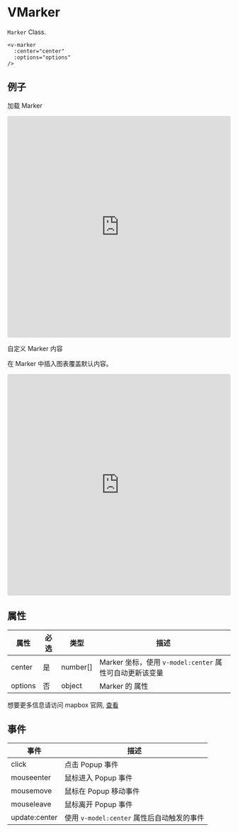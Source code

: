 # VMarker

`Marker` Class.

```
<v-marker
  :center="center"
  :options="options"
/>
```

## 例子

加载 Marker

<iframe src="https://codesandbox.io/embed/vmap-examples-mnqjgn?fontsize=14&hidenavigation=1&initialpath=%2Fvmarker%2Fbasic&module=%2Fsrc%2Fviews%2Fvmarker%2FBasic.vue&theme=dark"
     style="width:100%; height:500px; border:0; border-radius: 4px; overflow:hidden;"
     title="vmap examples"
     allow="accelerometer; ambient-light-sensor; camera; encrypted-media; geolocation; gyroscope; hid; microphone; midi; payment; usb; vr; xr-spatial-tracking"
     sandbox="allow-forms allow-modals allow-popups allow-presentation allow-same-origin allow-scripts"
   ></iframe>

自定义 Marker 内容

在 Marker 中插入图表覆盖默认内容。

<iframe src="https://codesandbox.io/embed/vmap-examples-mnqjgn?fontsize=14&hidenavigation=1&initialpath=%2Fvmarker%2Fwithchart&module=%2Fsrc%2Fviews%2Fvmarker%2FWithChart.vue&theme=dark"
     style="width:100%; height:500px; border:0; border-radius: 4px; overflow:hidden;"
     title="vmap examples"
     allow="accelerometer; ambient-light-sensor; camera; encrypted-media; geolocation; gyroscope; hid; microphone; midi; payment; usb; vr; xr-spatial-tracking"
     sandbox="allow-forms allow-modals allow-popups allow-presentation allow-same-origin allow-scripts"
   ></iframe>

## 属性

| 属性       | 必选 | 类型     | 描述                       |
| -------- | -------- | -------- | ------------------ |
| center   | 是       | number[] | Marker 坐标，使用 `v-model:center` 属性可自动更新该变量         |
| options  | 否    | object   | Marker 的 属性 |

想要更多信息请访问 mapbox 官网, [查看](https://docs.mapbox.com/mapbox-gl-js/api/markers/#marker-parameters)

## 事件

| 事件       | 描述           |
| ---------- | --------------------- |
| click      | 点击 Popup 事件       |
| mouseenter | 鼠标进入 Popup 事件   |
| mousemove  | 鼠标在 Popup 移动事件 |
| mouseleave | 鼠标离开 Popup 事件   |
| update:center | 使用 `v-model:center` 属性后自动触发的事件   |
